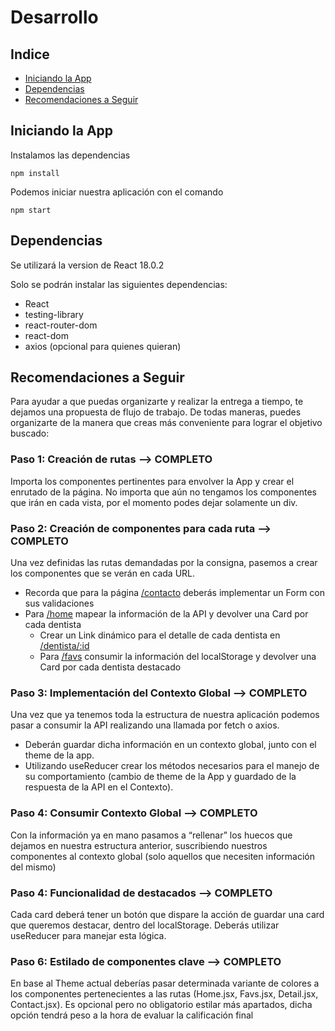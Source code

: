 # Desarrollo

## Indice

- [Iniciando la App](#iniciando-la-app)
- [Dependencias](#dependencias)
- [Recomendaciones a Seguir](#recomendaciones-a-seguir)

## Iniciando la App

Instalamos las dependencias

`npm install`

Podemos iniciar nuestra aplicación con el comando

`npm start`

## Dependencias

Se utilizará la version de React 18.0.2

Solo se podrán instalar las siguientes dependencias:

- React
- testing-library
- react-router-dom
- react-dom
- axios (opcional para quienes quieran)

## Recomendaciones a Seguir

Para ayudar a que puedas organizarte y realizar la entrega a tiempo, te dejamos una propuesta de flujo de trabajo. De todas maneras, puedes organizarte de la manera que creas más conveniente para lograr el objetivo buscado:

### Paso 1: Creación de rutas --> COMPLETO

Importa los componentes pertinentes para envolver la App y crear el enrutado de la página. No importa que aún no tengamos los componentes que irán en cada vista, por el momento podes dejar solamente un div.

### Paso 2: Creación de componentes para cada ruta --> COMPLETO

Una vez definidas las rutas demandadas por la consigna, pasemos a crear los componentes que se verán en cada URL.

- Recorda que para la página [/contacto](/docs/funcionalidades.md#pagina-2-contacto) deberás implementar un Form con sus validaciones
- Para [/home](/docs/funcionalidades.md#pagina-1-inicio-home) mapear la información de la API y devolver una Card por cada dentista
  - Crear un Link dinámico para el detalle de cada dentista en [/dentista/:id](/docs/funcionalidades.md#pagina-3-detalle-dentista)
  - Para [/favs](/docs/funcionalidades.md#pagina-4-destacados) consumir la información del localStorage y devolver una Card por cada dentista destacado

### Paso 3: Implementación del Contexto Global --> COMPLETO

Una vez que ya tenemos toda la estructura de nuestra aplicación podemos pasar a consumir la API realizando una llamada por fetch o axios.

- Deberán guardar dicha información en un contexto global, junto con el theme de la app.
- Utilizando useReducer crear los métodos necesarios para el manejo de su comportamiento (cambio de theme de la App y guardado de la respuesta de la API en el Contexto).

### Paso 4: Consumir Contexto Global --> COMPLETO

Con la información ya en mano pasamos a “rellenar” los huecos que dejamos en nuestra estructura anterior, suscribiendo nuestros componentes al contexto global (solo aquellos que necesiten información del mismo)

### Paso 4: Funcionalidad de destacados --> COMPLETO

Cada card deberá tener un botón que dispare la acción de guardar una card que queremos destacar, dentro del localStorage. Deberás utilizar useReducer para manejar esta lógica.

### Paso 6: Estilado de componentes clave --> COMPLETO

En base al Theme actual deberías pasar determinada variante de colores a los componentes pertenecientes a las rutas (Home.jsx, Favs.jsx, Detail.jsx, Contact.jsx). Es opcional pero no obligatorio estilar más apartados, dicha opción tendrá peso a la hora de evaluar la calificación final
